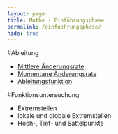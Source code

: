 ```yaml
---
layout: page
title: Mathe - Einführungsphase
permalink: /einfuehrungsphase/
hide: true
---
```

#Ableitung
* [Mittlere Änderungsrate](/einfuehrungsphase/ableitung/mittlere_aenderungsrate)
* [Momentane Änderungsrate](/einfuehrungsphase/ableitung/momentane_aenderungsrate)
* [Ableitungsfunktion](/einfuehrungsphase/ableitung/ableitungfunktion)

#Funktionsuntersuchung
* Extremstellen
* lokale und globale Extremstellen
* Hoch-, Tief- und Sattelpunkte
